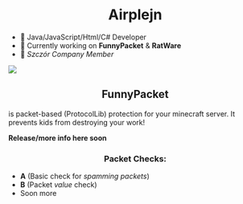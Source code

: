 <h1 align="center">Airplejn</h1> 

- 💬 Java/JavaScript/Html/C# Developer
- 🤔 Currently working on **FunnyPacket** & **RatWare**
- 🐀 *Szczór Company Member*

[![](https://github-readme-stats.vercel.app/api?username=Airplejn&theme=dracula)](https://github.com/anuraghazra/github-readme-stats)
<!-- 
[![](https://github-readme-stats.vercel.app/api/top-langs/?username=Airplejn&layout=compact)](https://github.com/anuraghazra/github-readme-stats)
Not important rn 
-->


<h2 align="center">FunnyPacket</h2>

is packet-based (ProtocolLib) protection for your minecraft server.
It prevents kids from destroying your work!

**Release/more info here soon**
  
<h3 align="center">Packet Checks:</h3>
  
- **A** (Basic check for *spamming packets*)
- **B** (Packet *value* check)
- Soon more
